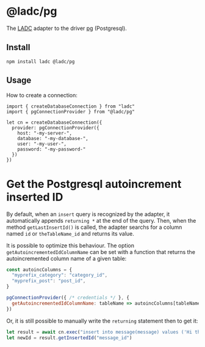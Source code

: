 # @ladc/pg

The [LADC](https://github.com/paleo/ladc) adapter to the driver [pg](https://github.com/brianc/node-postgres) (Postgresql).

## Install

```
npm install ladc @ladc/pg
```

## Usage

How to create a connection:

```
import { createDatabaseConnection } from "ladc"
import { pgConnectionProvider } from "@ladc/pg"

let cn = createDatabaseConnection({
  provider: pgConnectionProvider({
    host: "-my-server-",
    database: "-my-database-",
    user: "-my-user-",
    password: "-my-password-"
  })
})
```

# Get the Postgresql autoincrement inserted ID

By default, when an `insert` query is recognized by the adapter, it automatically appends `returning *` at the end of the query. Then, when the method `getLastInsertId()` is called, the adapter searchs for a column named `id` or `theTableName_id` and returns its value.

It is possible to optimize this behaviour. The option `getAutoincrementedIdColumnName` can be set with a function that returns the autoincremented column name of a given table:

```js
const autoincColumns = {
  "myprefix_category": "category_id",
  "myprefix_post": "post_id",
}

pgConnectionProvider({ /* credentials */ }, {
  getAutoincrementedIdColumnName: tableName => autoincColumns[tableName]
})
```

Or, it is still possible to manually write the `returning` statement then to get it:

```js
let result = await cn.exec("insert into message(message) values ('Hi there!') returning message_id") // Postgres only
let newId = result.getInsertedId("message_id")
```